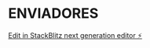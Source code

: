 # ENVIADORES

[Edit in StackBlitz next generation editor ⚡️](https://stackblitz.com/~/github.com/human01-io/ENVIADORES)
